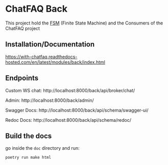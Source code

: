 # ChatFAQ Back

This project hold the [FSM](back/apps/fsm/lib/__init__.py) (Finite State Machine) and the Consumers of the ChatFAQ project

## Installation/Documentation

https://with-chatfaq.readthedocs-hosted.com/en/latest/modules/back/index.html


## Endpoints

Custom WS chat: http://localhost:8000/back/api/broker/chat/

Admin: http://localhost:8000/back/admin/

Swagger Docs: http://localhost:8000/back/api/schema/swagger-ui/

Redoc Docs: http://localhost:8000/back/api/schema/redoc/


## Build the docs

go inside the `doc` directory and run:

```
poetry run make html
```
